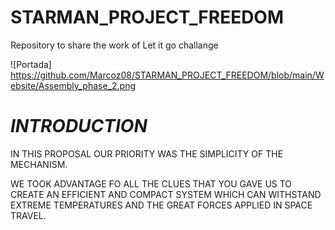 # STARMAN_PROJECT_FREEDOM
Repository to share the work of Let it go challange

![Portada]
https://github.com/Marcoz08/STARMAN_PROJECT_FREEDOM/blob/main/Website/Assembly_phase_2.png


# *INTRODUCTION*

IN THIS PROPOSAL OUR PRIORITY WAS THE SIMPLICITY OF THE MECHANISM.

WE TOOK ADVANTAGE FO ALL THE CLUES THAT YOU GAVE US TO CREATE AN EFFICIENT AND COMPACT SYSTEM WHICH CAN WITHSTAND EXTREME TEMPERATURES AND THE GREAT FORCES APPLIED IN SPACE TRAVEL.

